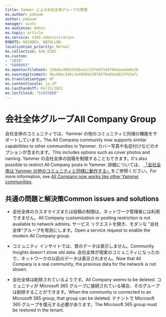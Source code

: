 ```yaml
---
title: Yammer による会社全体グループの管理
ms.author: pebaum
author: pebaum
manager: scotv
ms.audience: Admin
ms.topic: article
ms.service: o365-administration
ROBOTS: NOINDEX, NOFOLLOW
localization_priority: Normal
ms.collection: Adm_O365
ms.custom:
- "1019"
- "6000003"
ms.openlocfilehash: 158ebc4992d3dbea1c337ebf3a4768aaee8e0e2b
ms.sourcegitcommit: 8bc60ec34bc1e40685e3976576e04a2623f63a7c
ms.translationtype: HT
ms.contentlocale: ja-JP
ms.lasthandoff: 04/15/2021
ms.locfileid: "51825808"
---
```

# <a name="all-company-group"></a><span data-ttu-id="2153d-102">会社全体グループ</span><span class="sxs-lookup"><span data-stu-id="2153d-102">All Company Group</span></span>

<span data-ttu-id="2153d-103">会社全体のコミュニティでは、Yammer の他のコミュニティと同様の機能をサポートしています。</span><span class="sxs-lookup"><span data-stu-id="2153d-103">The All Company community now supports similar capabilities to other communities in Yammer.</span></span> <span data-ttu-id="2153d-104">カバー写真や名前付けなどのオプションが含まれます。</span><span class="sxs-lookup"><span data-stu-id="2153d-104">This includes options such as cover photos and naming.</span></span> <span data-ttu-id="2153d-105">Yammer の会社全体の投稿を制限することもできます。</span><span class="sxs-lookup"><span data-stu-id="2153d-105">It's also possible to restrict All Company posts in Yammer.</span></span> <span data-ttu-id="2153d-106">詳細については、 [「会社全体は Yammer の他のコミュニティと同様に動作する」](https://docs.microsoft.com/yammer/manage-yammer-groups/yammer-all-company-yammer-community)をご参照ください。</span><span class="sxs-lookup"><span data-stu-id="2153d-106">For more information, see [All Company now works like other Yammer communities](https://docs.microsoft.com/yammer/manage-yammer-groups/yammer-all-company-yammer-community).</span></span>

## <a name="common-issues-and-solutions"></a><span data-ttu-id="2153d-107">共通の問題と解決策</span><span class="sxs-lookup"><span data-stu-id="2153d-107">Common issues and solutions</span></span>

- <span data-ttu-id="2153d-108">会社全体のカスタマイズまたは投稿の制限は、ネットワーク管理者には利用できません。</span><span class="sxs-lookup"><span data-stu-id="2153d-108">All Company customization or posting restriction is not available to network admins.</span></span> <span data-ttu-id="2153d-109">サービス リクエストを開き、モダンな "会社全体"グループを有効にします。</span><span class="sxs-lookup"><span data-stu-id="2153d-109">Open a service request to enable the modern All Company group.</span></span>

- <span data-ttu-id="2153d-110">コミュニティ インサイトでは、昔のデータは表示しません。</span><span class="sxs-lookup"><span data-stu-id="2153d-110">Community Insights doesn't show old data.</span></span> <span data-ttu-id="2153d-111">会社全体が現実のコミュニティになったので、ネットワークの以前のデータは表示されません。</span><span class="sxs-lookup"><span data-stu-id="2153d-111">Now that All Company is a real community, the previous data for the network is not shown.</span></span>

- <span data-ttu-id="2153d-112">会社全体は削除されているようです。</span><span class="sxs-lookup"><span data-stu-id="2153d-112">All Company seems to be deleted.</span></span> <span data-ttu-id="2153d-113">コミュニティが Microsoft 365 グループに接続されている場合、そのグループは削除することができます。</span><span class="sxs-lookup"><span data-stu-id="2153d-113">When the community is connected to an Microsoft 365 group, that group can be deleted.</span></span> <span data-ttu-id="2153d-114">テナントで Microsoft 365 グループを復元する必要があります。</span><span class="sxs-lookup"><span data-stu-id="2153d-114">The Microsoft 365 group must be restored in the tenant.</span></span>

